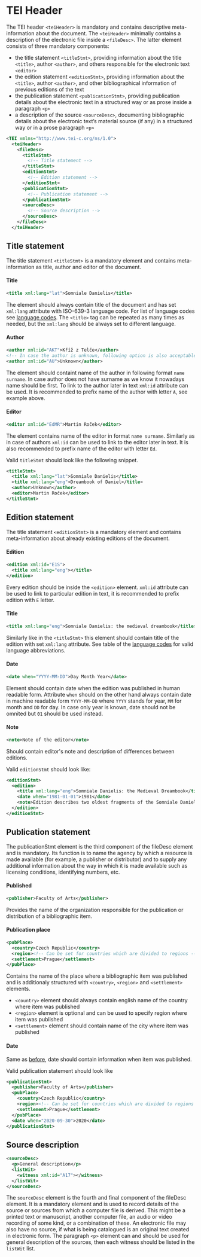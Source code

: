 # TEI Header
The TEI header `<teiHeader>` is mandatory and contains descriptive meta-information about the document. The `<teiHeader>` minimally contains a description of the electronic file inside a `<fileDesc>`. The latter element consists of three mandatory components:

+ the title statement `<titleStmt>`, providing information about the title `<title>`, author `<author>`, and others responsible for the electronic text `<editor>`
+ the edition statement `<editionStmt>`, providing information about the `<title>`, author `<author>`, and other bibliographical information of previous editions of the text
+ the publication statement `<publicationStmt>`, providing publication details about the electronic text in a structured way or as prose inside a paragraph `<p>`
+ a description of the source `<sourceDesc>`, documenting bibliographic details about the electronic text’s material source (if any) in a structured way or in a prose paragraph `<p>`

```xml
<TEI xmlns="http://www.tei-c.org/ns/1.0">
  <teiHeader>
    <fileDesc>
      <titleStmt>
        <!-- Title statement -->
      </titleStmt>
      <editionStmt>
        <!-- Edition statement -->
      </editionStmt>
      <publicationStmt>
        <!-- Publication statement -->
      </publicationStmt>
      <sourceDesc>
        <!-- Source description -->
      </sourceDesc>
    </fileDesc>
  </teiHeader>
```

## Title statement
The title statement `<titleStmt>` is a mandatory element and contains meta-information as title, author and editor of the
document.

#### Title
```xml
<title xml:lang="lat">Somniale Danielis</title>
```
The element should always contain title of the document and has set `xml:lang` attribute with ISO-639-3 language code.
For list of language codes see [language codes](./language-codes.md). The `<title>` tag can be repeated as many times
as needed, but the `xml:lang` should be always set to different language.

#### Author
```xml
<author xml:id="AKT">Kříž z Telče</author>
<!-- In case the author is unknown, following option is also acceptable -->
<author xml:id="AU">Unknown</author>
```
The element should containt name of the author in following format `name surname`. In case author does not have surname as we
know it nowadays name should be first. To link to the author later in text `xml:id` attribute can be used. It is recommended to prefix
name of the author with letter `A`, see example above.

#### Editor
```xml
<editor xml:id="EdMR">Martin Roček</editor>
```
The element contains name of the editor in format `name surname`. Similarly as in case of authors `xml:id` can be used
to link to the editor later in text. It is also recommended to prefix name of the editor with letter `Ed`.

Valid `titleStmt` should look like the following snippet.
```xml
<titleStmt>
  <title xml:lang="lat">Somniale Danielis</title>
  <title xml:lang="eng">Dreambook of Daniel</title>
  <author>Unknown</author>
  <editor>Martin Roček</editor>
</titleStmt>
```

## Edition statement
The title statement `<editionStmt>` is a mandatory element and contains meta-information about already existing editions
of the document.

#### Edition
```xml
<edition xml:id="E1S">
  <title xml:lang="eng"></title>
</edition>
```
Every edition should be inside the `<edition>` element. `xml:id` attribute can be used to link to particular edition
in text, it is recommended to prefix edition with `E` letter.

#### Title
```xml
<title xml:lang="eng">Somniale Danielis: the medieval dreambook</title>
```
Similarly like in the `<titleStmt>` this element should contain title of the edition with set `xml:lang` attribute. See
table of the [language codes](./language-codes.md) for valid language abbreviations.

#### Date
```xml
<date when="YYYY-MM-DD">Day Month Year</date>
```
Element should contain date when the edition was published in human readable form. Attribute `when` should on the other
hand always contain date in machine readable form `YYYY-MM-DD` where `YYYY` stands for year, `MM` for month and `DD` for day.
In case only year is known, date should not be omnited but `01` should be used instead.

#### Note
```xml
<note>Note of the editor</note>
```
Should contain editor's note and description of differences between editions.


Valid `editionStmt` should look like:
```xml
<editionStmt>
  <edition>
    <title xml:lang="eng">Somniale Danielis: the Medieval Dreambook</title>
    <date when="1981-01-01">1981</date>
    <note>Edition describes two oldest fragments of the Somniale Danielis</note>
  </edition>
</editionStmt>
```

## Publication statement
The publicationStmt element is the third component of the fileDesc element and is mandatory. Its function is to name the agency by which a resource is made available (for example, a publisher or distributor) and to supply any additional information about the way in which it is made available such as licensing conditions, identifying numbers, etc.

#### Published
```xml
<publisher>Faculty of Arts</publisher>
```
Provides the name of the organization responsible for the publication or distribution of a bibliographic item.

#### Publication place
```xml
<pubPlace>
  <country>Czech Republic</country>
  <region><!-- Can be set for countries which are divided to regions --></region>
  <settlement>Prague</settlement>
</pubPlace>
```
Contains the name of the place where a bibliographic item was published and is additionaly structured with `<country>`, `<region>` and `<settlement>` elements.

+ `<country>` element should always contain english name of the country where item was published
+ `<region>` element is optional and can be used to specify region where item was published
+ `<settlement>` element should contain name of the city where item was published

#### Date
Same as [before](#date), date should contain information when item was published.

Valid publication statement should look like
```xml
<publicationStmt>
  <publisher>Faculty of Arts</publisher>
  <pubPlace>
    <country>Czech Republic</country>
    <region><!-- Can be set for countries which are divided to regions --></region>
    <settlement>Prague</settlement>
  </pubPlace>
  <date when="2020-09-30">2020</date>
</publicationStmt>
```

## Source description
```xml
<sourceDesc>
  <p>General description</p>
  <listWit>
    <witness xml:id="A17"></witness>
  </listWit>
</sourceDesc>
```
The `sourceDesc` element is the fourth and final component of the fileDesc element. It is a mandatory element and is used to record details of the source or sources from which a computer file is derived. This might be a printed text or manuscript, another computer file, an audio or video recording of some kind, or a combination of these. An electronic file may also have no source, if what is being catalogued is an original text created in electronic form. The paragraph `<p>` element can and should be used for general description of the sources, then each witness should be listed in the `listWit` list.



